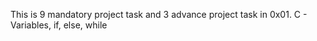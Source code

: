 This is 9 mandatory project task and 3 advance project task in 0x01. C - Variables, if, else, while
